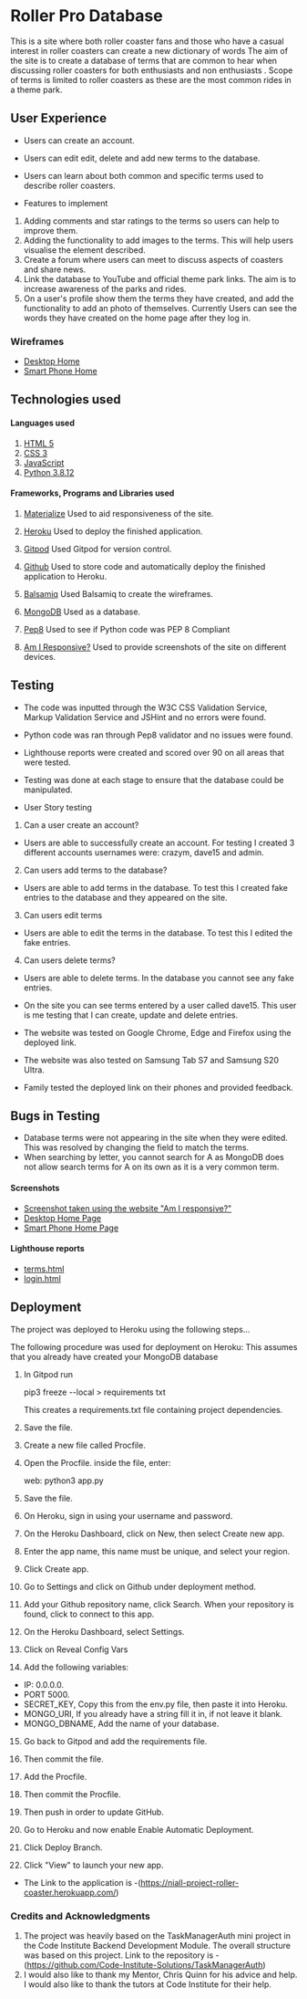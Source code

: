 # Roller Pro Database

This is a site where both roller coaster fans and those who have a casual interest in roller coasters can create a new dictionary of words The aim of the site is to create a database of terms that are common to hear when discussing roller coasters for both enthusiasts and non enthusiasts . Scope of terms is limited to roller coasters as these are the most common rides in a theme park.

## User Experience
* Users can create an account.
* Users can edit edit, delete and add new terms to the database.
* Users can learn about both common and specific terms used to describe roller coasters.

* Features to implement
1. Adding comments and star ratings to the terms so users can help to improve them.
2. Adding the functionality to add images to the terms. This will help users visualise the element described.
3. Create a forum where users can meet to discuss aspects of coasters and share news.
4. Link the database to YouTube and official theme park links. The aim is to increase awareness of the parks and rides.
5. On a user's profile show them the terms they have created, and add the functionality to add an photo of themselves. Currently Users can see the words they have created on the home page after they log in.

### Wireframes
* [Desktop Home](https://github.com/NC-CSX/Milestone-Project-3-Roller-Coaster/blob/main/static/assets/Wireframes/Desktop.png)
* [Smart Phone Home](https://github.com/NC-CSX/Milestone-Project-3-Roller-Coaster/blob/main/static/assets/Wireframes/Smart%20Phone.png)

## Technologies used

#### Languages used
1. [HTML 5](https://html.spec.whatwg.org/multipage/)
2. [CSS 3](https://www.w3.org/Style/CSS/Overview.en.html)
3. [JavaScript](https://www.javascript.com/)
4. [Python 3.8.12](https://www.python.org/) 

#### Frameworks, Programs and Libraries used

1. [Materialize](https://materializecss.com/) Used to aid responsiveness of the site.

2. [Heroku](https://www.heroku.com/) Used to deploy the finished application.

3. [Gitpod](https://www.gitpod.io/) Used Gitpod for version control.

4. [Github](https://github.com/) Used to store code and automatically deploy the finished application to Heroku.

5. [Balsamiq](https://balsamiq.com/) Used Balsamiq to create the wireframes.

6. [MongoDB](https://www.mongodb.com/) Used as a database.

7. [Pep8](http://pep8online.com/) Used to see if Python code was PEP 8 Compliant

8. [Am I Responsive?](http://ami.responsivedesign.is/) Used to provide screenshots of the site on different devices.

## Testing
* The code was inputted through the W3C CSS Validation Service, Markup Validation Service and JSHint and no errors were found.
* Python code was ran through Pep8 validator and no issues were found.  
* Lighthouse reports were created and scored over 90 on all areas that were tested.
* Testing was done at each stage to ensure that the database could be manipulated.

* User Story testing
1. Can a user create an account?
* Users are able to successfully create an account. For testing I created 3 different accounts usernames were: crazym, dave15 and admin.

2. Can users add terms to the database?
* Users are able to add terms in the database. To test this I created fake entries to the database and they appeared on the site.

3. Can users edit terms
* Users are able to edit the terms in the database. To test this I edited the fake entries.

4. Can users delete terms?
* Users are able to delete terms. In the database you cannot see any fake entries.

* On the site you can see terms entered by a user called dave15. This user is me testing that I can create, update and delete entries.
* The website was tested on Google Chrome, Edge and Firefox using the deployed link.
* The website was also tested on Samsung Tab S7 and Samsung S20 Ultra. 
* Family tested the deployed link on their phones and provided feedback. 

## Bugs in Testing
* Database terms were not appearing in the site when they were edited.
  This was resolved by changing the field to match the terms.  
* When searching by letter, you cannot search for A as MongoDB does not allow search terms for A on its own as it is a very common term.

#### Screenshots
* [Screenshot taken using the website "Am I responsive?"](https://github.com/NC-CSX/Milestone-Project-3-Roller-Coaster/blob/main/static/assets/screenshots/rollerPro.JPG)
* [Desktop Home Page](https://github.com/NC-CSX/Milestone-Project-3-Roller-Coaster/blob/main/static/assets/screenshots/Desktop-terms.JPG)
* [Smart Phone Home Page](https://github.com/NC-CSX/Milestone-Project-3-Roller-Coaster/blob/main/static/assets/screenshots/Smartphone%20terms.jpg)

#### Lighthouse reports
* [terms.html](https://github.com/NC-CSX/Milestone-Project-3-Roller-Coaster/blob/main/static/assets/Lighthouse%20reports/Lighthouse-report-all-terms.JPG)
* [login.html](https://github.com/NC-CSX/Milestone-Project-3-Roller-Coaster/blob/main/static/assets/Lighthouse%20reports/Lighthouse-report-log-in.JPG)

## Deployment
The project was deployed to Heroku using the following steps...

The following procedure was used for deployment on Heroku: This assumes that you already have created your MongoDB database

1. In Gitpod run

    pip3 freeze --local > requirements txt
    
    This creates a requirements.txt file containing project dependencies.

2. Save the file.

3. Create a new file called Procfile. 

4. Open the Procfile. inside the file, enter:
   
   web: python3 app.py

5. Save the file.

6. On Heroku, sign in using your username and password.

7. On the Heroku Dashboard, click on New, then select Create new app.

8. Enter the app name, this name must be unique, and select your region.

9. Click Create app.

10. Go to Settings and click on Github under deployment method.

11. Add your Github repository name, click Search. When your repository is found, click to connect to this app.

12. On the Heroku Dashboard, select Settings.

13. Click on Reveal Config Vars

14. Add the following variables: 
* IP: 0.0.0.0. 
* PORT 5000.
* SECRET_KEY, Copy this from the env.py file, then paste it into Heroku.
* MONGO_URI, If you already have a string fill it in, if not leave it blank.
* MONGO_DBNAME, Add the name of your database.

15. Go back to Gitpod and add the requirements file.

16. Then commit the file.

17. Add the Procfile.

18. Then commit the Procfile.

19. Then push in order to update GitHub.

20. Go to Heroku and now enable Enable Automatic Deployment.

21. Click Deploy Branch.

22. Click "View" to launch your new app.

* The Link to the application is -(https://niall-project-roller-coaster.herokuapp.com/)

### Credits and Acknowledgments 
1. The project was heavily based on the TaskManagerAuth mini project in the Code Institute Backend Development Module. The overall structure was based on this project. Link to the repository is -(https://github.com/Code-Institute-Solutions/TaskManagerAuth)
2. I would also like to thank my Mentor, Chris Quinn for his advice and help. I would also like to thank the tutors at Code Institute for their help.